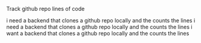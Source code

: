 Track github repo lines of code

i need a backend that clones a github repo locally and the counts the lines
i need a backend that clones a github repo locally and the counts the lines
i want a backend that clones a github repo locally and the counts the lines
